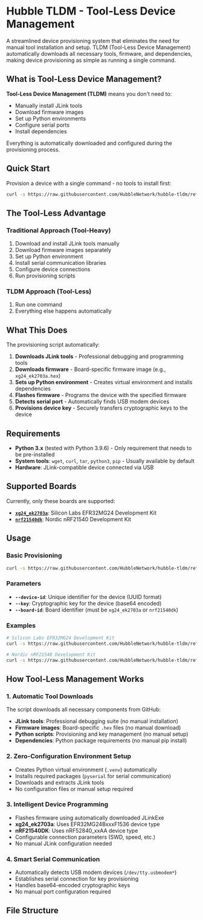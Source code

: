# Hubble TLDM - Tool-Less Device Management

A streamlined device provisioning system that eliminates the need for manual tool installation and setup. TLDM (Tool-Less Device Management) automatically downloads all necessary tools, firmware, and dependencies, making device provisioning as simple as running a single command.

## What is Tool-Less Device Management?

**Tool-Less Device Management (TLDM)** means you don't need to:
- Manually install JLink tools
- Download firmware images
- Set up Python environments
- Configure serial ports
- Install dependencies

Everything is automatically downloaded and configured during the provisioning process.

## Quick Start

Provision a device with a single command - no tools to install first:

```bash
curl -s https://raw.githubusercontent.com/HubbleNetwork/hubble-tldm/refs/heads/master/provision.sh | bash -s -- --device-id 214cca30-ca6f-48c2-8d7c-55368276471c --key OTQhLHNU385buqYhthomsmwvd+sGRqoE5QIAXcBGg= --board-id xg24_ek2703a
```

## The Tool-Less Advantage

### Traditional Approach (Tool-Heavy)
1. Download and install JLink tools manually
2. Download firmware images separately
3. Set up Python environment
4. Install serial communication libraries
5. Configure device connections
6. Run provisioning scripts

### TLDM Approach (Tool-Less)
1. Run one command
2. Everything else happens automatically

## What This Does

The provisioning script automatically:

1. **Downloads JLink tools** - Professional debugging and programming tools
2. **Downloads firmware** - Board-specific firmware image (e.g., `xg24_ek2703a.hex`)
3. **Sets up Python environment** - Creates virtual environment and installs dependencies
4. **Flashes firmware** - Programs the device with the specified firmware
5. **Detects serial port** - Automatically finds USB modem devices
6. **Provisions device key** - Securely transfers cryptographic keys to the device

## Requirements

- **Python 3.x** (tested with Python 3.9.6) - Only requirement that needs to be pre-installed
- **System tools**: `wget`, `curl`, `tar`, `python3`, `pip` - Usually available by default
- **Hardware**: JLink-compatible device connected via USB

## Supported Boards

Currently, only these boards are supported:

- **[`xg24_ek2703a`](https://docs.zephyrproject.org/latest/boards/silabs/dev_kits/xg24_ek2703a/doc/index.html)**: Silicon Labs EFR32MG24 Development Kit
- **[`nrf21540dk`](https://docs.zephyrproject.org/latest/boards/nordic/nrf21540dk/doc/index.html)**: Nordic nRF21540 Development Kit

## Usage

### Basic Provisioning

```bash
curl -s https://raw.githubusercontent.com/HubbleNetwork/hubble-tldm/refs/heads/master/provision.sh | bash -s -- --device-id <device-id> --key <key> --board-id <board-name>
```

### Parameters

- **`--device-id`**: Unique identifier for the device (UUID format)
- **`--key`**: Cryptographic key for the device (base64 encoded)
- **`--board-id`**: Board identifier (must be `xg24_ek2703a` or `nrf21540dk`)

### Examples

```bash
# Silicon Labs EFR32MG24 Development Kit
curl -s https://raw.githubusercontent.com/HubbleNetwork/hubble-tldm/refs/heads/master/provision.sh | bash -s -- --device-id 214cca30-ca6f-48c2-8d7c-55368276471c --key OTQhLHNU385buqYhthomsmwvd+sGRqoE5QIAXcBGg= --board-id xg24_ek2703a

# Nordic nRF21540 Development Kit
curl -s https://raw.githubusercontent.com/HubbleNetwork/hubble-tldm/refs/heads/master/provision.sh | bash -s -- --device-id 214cca30-ca6f-48c2-8d7c-55368276471c --key OTQhLHNU385buqYhthomsmwvd+sGRqoE5QIAXcBGg= --board-id nrf21540dk
```

## How Tool-Less Management Works

### 1. Automatic Tool Downloads
The script downloads all necessary components from GitHub:
- **JLink tools**: Professional debugging suite (no manual installation)
- **Firmware images**: Board-specific `.hex` files (no manual download)
- **Python scripts**: Provisioning and key management (no manual setup)
- **Dependencies**: Python package requirements (no manual pip install)

### 2. Zero-Configuration Environment Setup
- Creates Python virtual environment (`.venv`) automatically
- Installs required packages (`pyserial` for serial communication)
- Downloads and extracts JLink tools
- No configuration files or manual setup required

### 3. Intelligent Device Programming
- Flashes firmware using automatically downloaded JLinkExe
- **xg24_ek2703a**: Uses EFR32MG24BxxxF1536 device type
- **nRF21540DK**: Uses nRF52840_xxAA device type
- Configurable connection parameters (SWD, speed, etc.)
- No manual JLink configuration needed

### 4. Smart Serial Communication
- Automatically detects USB modem devices (`/dev/tty.usbmodem*`)
- Establishes serial connection for key provisioning
- Handles base64-encoded cryptographic keys
- No manual port configuration required

## File Structure
